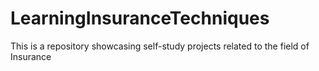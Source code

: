 # LearningInsuranceTechniques
This is a repository showcasing self-study projects related to the field of Insurance
